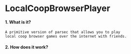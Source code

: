 # LocalCoopBrowserPlayer
  #### 1. What is it?
    A primitive version of parsec that allows you to play
    local coop browser games over the internet with friends.
  #### 2. How does it work?
    
